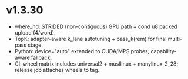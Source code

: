 # v1.3.30

- where_nd: STRIDED (non-contiguous) GPU path + cond u8 packed upload (4/word).
- TopK: adapter-aware k_lane autotuning + pass_k(rem) for final multi-pass stage.
- Python: device="auto" extended to CUDA/MPS probes; capability-aware fallback.
- CI: wheel matrix includes universal2 + musllinux + manylinux_2_28; release job attaches wheels to tag.
